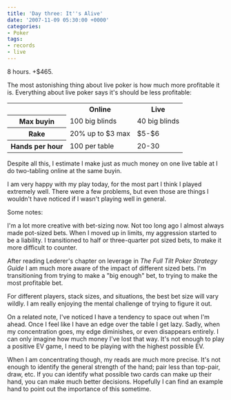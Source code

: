 ```yaml
---
title: 'Day three: It''s Alive'
date: '2007-11-09 05:30:00 +0000'
categories:
- Poker
tags:
- records
- live
---
```

8 hours. +$465.

The most astonishing thing about live poker is how much more profitable it is.
Everything about live poker says it's should be less profitable:

<table border="0">
<tbody>
<tr>
  <th></th>
  <th>Online</th>
  <th>Live</th>
</tr>

<tr>
  <th>Max buyin</th>
  <td>100 big blinds</td>
  <td>40 big blinds</td>
</tr>

<tr>
  <th>Rake</th>
  <td>20% up to $3 max</td>
  <td>$5-$6</td>
</tr>

<tr>
  <th>Hands per hour</th>
  <td>100 per table</td>
  <td>20-30</td>
</tr>
</tbody>
</table>

Despite all this, I estimate I make just as much money on one live table at I do
two-tabling online at the same buyin.

I am very happy with my play today, for the most part I think I played extremely
well. There were a few problems, but even those are things I wouldn't have
noticed if I wasn't playing well in general.

Some notes:

I'm a lot more creative with bet-sizing now. Not too long ago I almost always
made pot-sized bets. When I moved up in limits, my aggression started to be a
liability. I transitioned to half or three-quarter pot sized bets, to make it
more difficult to counter.

After reading Lederer's chapter on leverage in _The Full Tilt Poker Strategy
Guide_ I am much more aware of the impact of different sized bets. I'm
transitioning from trying to make a "big enough" bet, to trying to make the most
profitable bet.

For different players, stack sizes, and situations, the best bet size will vary
wildly. I am really enjoying the mental challenge of trying to figure it out.

On a related note, I've noticed I have a tendency to space out when I'm ahead.
Once I feel like I have an edge over the table I get lazy. Sadly, when my
concentration goes, my edge diminishes, or even disappears entirely. I can only
imagine how much money I've lost that way. It's not enough to play a positive EV
game, I need to be playing with the highest possible EV.

When I am concentrating though, my reads are much more precise. It's not enough
to identify the general strength of the hand; pair less than top-pair, draw,
etc. If you can identify what possible two cards can make up their hand, you can
make much better decisions. Hopefully I can find an example hand to point out
the importance of this sometime.

